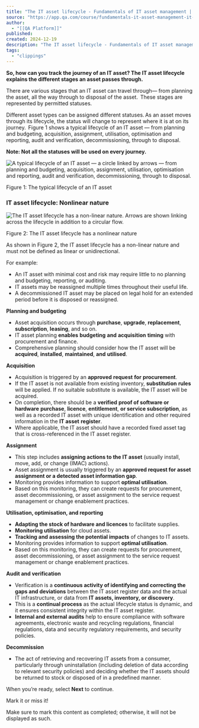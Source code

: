 ```yaml
---
title: "The IT asset lifecycle - Fundamentals of IT asset management | IT | Lesson | QA Platform"
source: "https://app.qa.com/course/fundamentals-it-asset-management-it-1698/it-asset-lifecycle/?context_id=13246&context_resource=lp"
author:
  - "[[QA Platform]]"
published:
created: 2024-12-19
description: "The IT asset lifecycle - Fundamentals of IT asset management | IT | lesson from QA Platform. Start learning today with our digital training solutions."
tags:
  - "clippings"
---
```

**So, how can you track the journey of an IT asset? The IT asset lifecycle explains the different stages an asset passes through.** 

There are various stages that an IT asset can travel through— from planning the asset, all the way through to disposal of the asset.  These stages are represented by permitted statuses. 

Different asset types can be assigned different statuses. As an asset moves through its lifecycle, the status will change to represent where it is at on its journey.  Figure 1 shows a typical lifecycle of an IT asset — from planning and budgeting, acquisition, assignment, utilisation, optimisation and reporting, audit and verification, decommissioning, through to disposal.   

**Note: Not all the statuses will be used on every journey.**  

![A typical lifecycle of an IT asset — a circle linked by arrows — from planning and budgeting, acquisition, assignment, utilisation, optimisation and reporting, audit and verification, decommissioning, through to disposal.](https://assets.cloudacademy.com/bakery/media/uploads/entity/blobid1-25224582-71b3-40c1-8f70-329f03344cc1.png)

Figure 1: The typical lifecycle of an IT asset 

### IT asset lifecycle: Nonlinear nature 

![The IT asset lifecycle has a non-linear nature. Arrows are shown linking across the lifecycle in addition to a circular flow.](https://assets.cloudacademy.com/bakery/media/uploads/entity/blobid3-7d4f63c5-aa37-426e-a507-3acba95332ec.png)

Figure 2: The IT asset lifecycle has a nonlinear nature 

As shown in Figure 2, the IT asset lifecycle has a non-linear nature and must not be defined as linear or unidirectional. 

For example:  

- An IT asset with minimal cost and risk may require little to no planning and budgeting, reporting, or auditing.
- IT assets may be reassigned multiple times throughout their useful life.
- A decommissioned IT asset may be placed on legal hold for an extended period before it is disposed or reassigned.

**Planning and budgeting** 

- Asset acquisition occurs through **purchase**, **upgrade**, **replacement**, **subscription**, **leasing**, and so on.​
- IT asset planning **enables** **budgeting** **and** **acquisition** **timing** with procurement and finance.​
- Comprehensive planning should consider how the IT asset will be **acquired**, **installed**, **maintained**, **and** **utilised**. ​

**Acquisition** 

- Acquisition is triggered by an **approved** **request** **for** **procurement**.​
- If the IT asset is not available from existing inventory, **substitution** **rules** will be applied. If no suitable substitute is available, the IT asset will be acquired.​
- On completion, there should be a **verified** **proof of software or hardware** **purchase**, **licence**, **entitlement**, **or service subscription**, as well as a recorded IT asset with unique identification and other required information in the **IT asset** **register**.​
- Where applicable, the IT asset should have a recorded fixed asset tag that is cross-referenced​ in the IT asset register​.

**Assignment** 

- This step includes **assigning actions to the IT asset** (usually install, move, add, or change (IMAC) actions).
- Asset assignment is usually triggered by an **approved request for asset assignment or a detected asset information gap**.
- Monitoring provides information to support **optimal utilisation**.
- Based on this monitoring, they can create requests for procurement, asset decommissioning, or asset assignment to the service request management or change enablement practices.

**Utilisation, optimisation, and reporting** 

- **Adapting the stock of hardware and licences** to facilitate supplies. ​
- **Monitoring utilisation** for cloud assets​.
- **Tracking and assessing the potential impacts** of changes to IT assets.​
- Monitoring provides information to support **optimal utilisation**. ​
- Based on this monitoring, they can create requests for procurement, asset decommissioning, or asset assignment to the service request management or change enablement practices.

**Audit and verification** 

- Verification is a **continuous activity of identifying and correcting the gaps and deviations** between the IT asset register data and the actual IT infrastructure, or data from **IT assets, inventory, or discovery**.​
- This is a **continual process** as the actual lifecycle status is dynamic, and it ensures consistent integrity within the IT asset register. ​
- **Internal and external audits** help to​ ensure compliance with software​ agreements, electronic waste and recycling regulations, financial regulations, data and security regulatory requirements, and security policies.

**Decommission** 

- The act of retrieving and recovering IT assets from a consumer, particularly through uninstallation (including deletion of data according to relevant security policies) and deciding whether the IT assets should be returned to stock or disposed of in a predefined manner. ​

When you’re ready, select **Next** to continue. 

Mark it or miss it!

Make sure to mark this content as completed; otherwise, it will not be displayed as such.